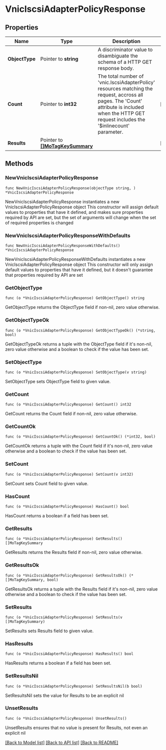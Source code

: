 # VnicIscsiAdapterPolicyResponse

## Properties

Name | Type | Description | Notes
------------ | ------------- | ------------- | -------------
**ObjectType** | Pointer to **string** | A discriminator value to disambiguate the schema of a HTTP GET response body. | 
**Count** | Pointer to **int32** | The total number of &#39;vnic.IscsiAdapterPolicy&#39; resources matching the request, accross all pages. The &#39;Count&#39; attribute is included when the HTTP GET request includes the &#39;$inlinecount&#39; parameter. | [optional] 
**Results** | Pointer to [**[]MoTagKeySummary**](MoTagKeySummary.md) |  | [optional] 

## Methods

### NewVnicIscsiAdapterPolicyResponse

`func NewVnicIscsiAdapterPolicyResponse(objectType string, ) *VnicIscsiAdapterPolicyResponse`

NewVnicIscsiAdapterPolicyResponse instantiates a new VnicIscsiAdapterPolicyResponse object
This constructor will assign default values to properties that have it defined,
and makes sure properties required by API are set, but the set of arguments
will change when the set of required properties is changed

### NewVnicIscsiAdapterPolicyResponseWithDefaults

`func NewVnicIscsiAdapterPolicyResponseWithDefaults() *VnicIscsiAdapterPolicyResponse`

NewVnicIscsiAdapterPolicyResponseWithDefaults instantiates a new VnicIscsiAdapterPolicyResponse object
This constructor will only assign default values to properties that have it defined,
but it doesn't guarantee that properties required by API are set

### GetObjectType

`func (o *VnicIscsiAdapterPolicyResponse) GetObjectType() string`

GetObjectType returns the ObjectType field if non-nil, zero value otherwise.

### GetObjectTypeOk

`func (o *VnicIscsiAdapterPolicyResponse) GetObjectTypeOk() (*string, bool)`

GetObjectTypeOk returns a tuple with the ObjectType field if it's non-nil, zero value otherwise
and a boolean to check if the value has been set.

### SetObjectType

`func (o *VnicIscsiAdapterPolicyResponse) SetObjectType(v string)`

SetObjectType sets ObjectType field to given value.


### GetCount

`func (o *VnicIscsiAdapterPolicyResponse) GetCount() int32`

GetCount returns the Count field if non-nil, zero value otherwise.

### GetCountOk

`func (o *VnicIscsiAdapterPolicyResponse) GetCountOk() (*int32, bool)`

GetCountOk returns a tuple with the Count field if it's non-nil, zero value otherwise
and a boolean to check if the value has been set.

### SetCount

`func (o *VnicIscsiAdapterPolicyResponse) SetCount(v int32)`

SetCount sets Count field to given value.

### HasCount

`func (o *VnicIscsiAdapterPolicyResponse) HasCount() bool`

HasCount returns a boolean if a field has been set.

### GetResults

`func (o *VnicIscsiAdapterPolicyResponse) GetResults() []MoTagKeySummary`

GetResults returns the Results field if non-nil, zero value otherwise.

### GetResultsOk

`func (o *VnicIscsiAdapterPolicyResponse) GetResultsOk() (*[]MoTagKeySummary, bool)`

GetResultsOk returns a tuple with the Results field if it's non-nil, zero value otherwise
and a boolean to check if the value has been set.

### SetResults

`func (o *VnicIscsiAdapterPolicyResponse) SetResults(v []MoTagKeySummary)`

SetResults sets Results field to given value.

### HasResults

`func (o *VnicIscsiAdapterPolicyResponse) HasResults() bool`

HasResults returns a boolean if a field has been set.

### SetResultsNil

`func (o *VnicIscsiAdapterPolicyResponse) SetResultsNil(b bool)`

 SetResultsNil sets the value for Results to be an explicit nil

### UnsetResults
`func (o *VnicIscsiAdapterPolicyResponse) UnsetResults()`

UnsetResults ensures that no value is present for Results, not even an explicit nil

[[Back to Model list]](../README.md#documentation-for-models) [[Back to API list]](../README.md#documentation-for-api-endpoints) [[Back to README]](../README.md)


